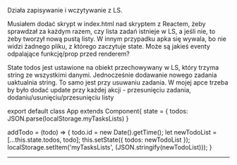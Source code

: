 Działa zapisywanie i wczytywanie z LS. 

Musiałem dodać skrypt w index.html nad skryptem z Reactem, żeby sprawdzał za każdym razem, czy lista zadań istnieje w LS, a jeśli nie, to żeby tworzył nową pustą listy. W innym przypadku apka się wywala, bo nie widzi żadnego pliku, z którego zaczytuje state.
Może są jakieś eventy odpalające funkcję/prop przed renderem?

State todos jest ustawione na obiekt przechowywany w LS, który trzyma string ze wszystkimi danymi. Jednocześnie dodawanie nowego zadania uaktualnia string. To samo jest przy usuwaniu zadania.
W mojej apce trzeba by było dodać update przy każdej akcji - przesunięciu zadania, dodaniu/usunięciu/przesunięciu listy

export default class App extends Component{
  state = {
    todos: JSON.parse(localStorage.myTasksLists)
  }

addTodo = (todo) => {
    todo.id = new Date().getTime();
    let newTodoList = [...this.state.todos, todo];
    this.setState({
      todos: newTodoList
    });
    localStorage.setItem('myTasksLists', (JSON.stringify(newTodoList)));
  }

- - - -